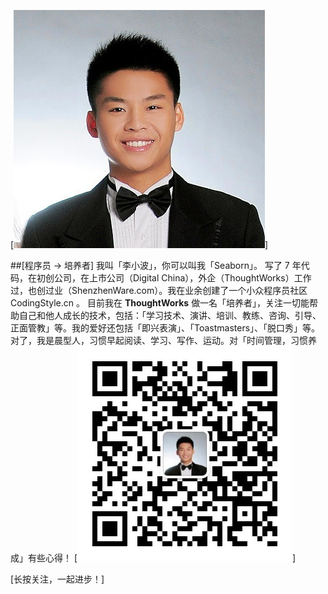 [![](./_image/avatar.jpg)]

##[程序员 -> 培养者]
我叫「李小波」，你可以叫我「Seaborn」。
写了 7 年代码，在初创公司，在上市公司（Digital China），外企（ThoughtWorks）工作过，也创过业（ShenzhenWare.com）。我在业余创建了一个小众程序员社区 CodingStyle.cn 。
目前我在 **ThoughtWorks** 做一名「培养者」，关注一切能帮助自己和他人成长的技术，包括：「学习技术、演讲、培训、教练、咨询、引导、正面管教」等。我的爱好还包括「即兴表演」、「Toastmasters」、「脱口秀」等。
对了，我是晨型人，习惯早起阅读、学习、写作、运动。对「时间管理，习惯养成」有些心得！
[![](./_image/2017-02-14-08-36-34.jpg)]

[长按关注，一起进步！]
